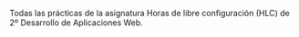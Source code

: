 Todas las prácticas de la asignatura Horas de libre configuración (HLC) de 2º Desarrollo de Aplicaciones Web.